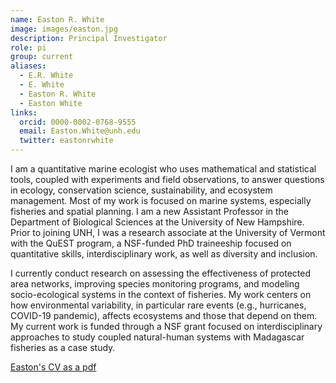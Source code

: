 ```yaml
---
name: Easton R. White
image: images/easton.jpg
description: Principal Investigator 
role: pi
group: current
aliases:
  - E.R. White
  - E. White
  - Easton R. White
  - Easton White
links:
  orcid: 0000-0002-0768-9555
  email: Easton.White@unh.edu 
  twitter: eastonrwhite
---
```


I am a quantitative marine ecologist who uses mathematical and statistical tools, coupled with experiments and field observations, to answer questions in ecology, conservation science, sustainability, and ecosystem management. Most of my work is focused on marine systems, especially fisheries and spatial planning. I am a new Assistant Professor in the Department of Biological Sciences at the University of New Hampshire. Prior to joining UNH, I was a research associate at the University of Vermont with the QuEST program, a NSF-funded PhD traineeship focused on quantitative skills, interdisciplinary work, as well as diversity and inclusion.

I currently conduct research on assessing the effectiveness of protected area networks, improving species monitoring programs, and modeling socio-ecological systems in the context of fisheries. My work centers on how environmental variability, in particular rare events (e.g., hurricanes, COVID-19 pandemic), affects ecosystems and those that depend on them. My current work is funded through a NSF grant focused on interdisciplinary approaches to study coupled natural-human systems with Madagascar fisheries as a case study.

[Easton's CV as a pdf](pdfs/EastonWhite_CV.pdf)